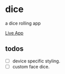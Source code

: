 # dice
a dice rolling app

[Live App](http://www.arlen-neylon.com/dice)

## todos
- [ ] device specific styling.
- [ ] custom face dice.
